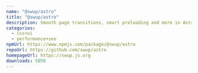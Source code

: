 ```yaml
---
name: "@swup/astro"
title: "@swup/astro"
description: Smooth page transitions, smart preloading and more in Astro
categories:
  - css+ui
  - performance+seo
npmUrl: https://www.npmjs.com/package/@swup/astro
repoUrl: https://github.com/swup/astro
homepageUrl: https://swup.js.org
downloads: 5056
---
```

